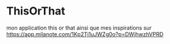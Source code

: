 # ThisOrThat
mon application this or that ainsi que mes inspirations sur https://app.milanote.com/1Kp2Tj1uJWZg0o?p=DWjhwzhVPRD
